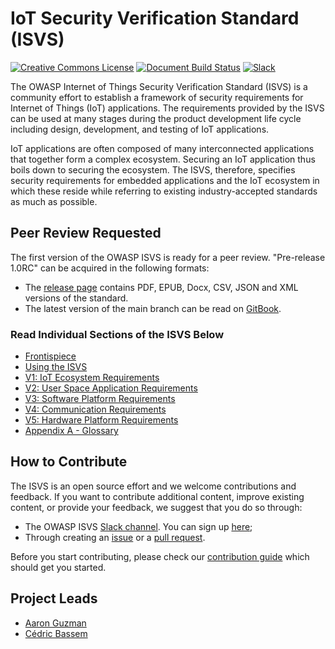 # IoT Security Verification Standard (ISVS)

[![Creative Commons License](https://licensebuttons.net/l/by-sa/4.0/88x31.png)](https://creativecommons.org/licenses/by-sa/4.0/ "CC BY-SA 4.0")
[![Document Build Status](https://github.com/OWASP/IoT-Security-Verification-Standard-ISVS/workflows/Document%20Build/badge.svg)](https://github.com/OWASP/IoT-Security-Verification-Standard-ISVS/actions?workflow%3A"Document+Build")
[![Slack](https://img.shields.io/badge/chat%20on-slack-46BC99.svg)](https://owasp.slack.com/messages/project-isvs)


The OWASP Internet of Things Security Verification Standard (ISVS) is a community effort to establish a framework of security requirements for Internet of Things (IoT) applications. The requirements provided by the ISVS can be used at many stages during the product development life cycle including design, development, and testing of IoT applications.

IoT applications are often composed of many interconnected applications that together form a complex ecosystem. Securing an IoT application thus boils down to securing the ecosystem. The ISVS, therefore, specifies security requirements for embedded applications and the IoT ecosystem in which these reside while referring to existing industry-accepted standards as much as possible.

## Peer Review Requested
The first version of the OWASP ISVS is ready for a peer review. "Pre-release 1.0RC" can be acquired in the following formats:

* The [release page](https://github.com/OWASP/IoT-Security-Verification-Standard-ISVS/releases) contains PDF, EPUB, Docx, CSV, JSON and XML versions of the standard.
* The latest version of the main branch can be read on [GitBook](https://owasp-isvs.gitbook.io/owasp-isvs-pr).

### Read Individual Sections of the ISVS Below
* [Frontispiece](https://github.com/OWASP/IoT-Security-Verification-Standard-ISVS/blob/master/en/0x01-Frontispiece.md)
* [Using the ISVS](https://github.com/OWASP/IoT-Security-Verification-Standard-ISVS/blob/master/en/Using_ISVS.md)
* [V1: IoT Ecosystem Requirements](https://github.com/OWASP/IoT-Security-Verification-Standard-ISVS/blob/master/en/V1-IoT_Ecosystem_Requirements.md)
* [V2: User Space Application Requirements](https://github.com/OWASP/IoT-Security-Verification-Standard-ISVS/blob/master/en/V2-User_Space_Application_Requirements.md)
* [V3: Software Platform Requirements](https://github.com/OWASP/IoT-Security-Verification-Standard-ISVS/blob/master/en/V3-Software_Platform_Requirements.md)
* [V4: Communication Requirements](https://github.com/OWASP/IoT-Security-Verification-Standard-ISVS/blob/master/en/V4-Communication_Requirements.md)
* [V5: Hardware Platform Requirements](https://github.com/OWASP/IoT-Security-Verification-Standard-ISVS/blob/master/en/V5-Hardware_Platform_Requirements.md)
* [Appendix A - Glossary](https://github.com/OWASP/IoT-Security-Verification-Standard-ISVS/blob/master/en/Appendix_A-Glossary.md)

## How to Contribute
The ISVS is an open source effort and we welcome contributions and feedback. If you want to contribute additional content, improve existing content, or provide your feedback, we suggest that you do so through:

* The OWASP ISVS [Slack channel](https://owasp.slack.com/messages/project-isvs/details/). You can sign up [here](https://owasp.slack.com/join/shared_invite/zt-g398htpy-AZ40HOM1WUOZguJKbblqkw#/);
* Through creating an [issue](https://github.com/OWASP/IoT-Security-Verification-Standard-ISVS/issues) or a [pull request](https://github.com/OWASP/IoT-Security-Verification-Standard-ISVS/pulls).

Before you start contributing, please check our [contribution guide](https://github.com/OWASP/IoT-Security-Verification-Standard-ISVS/blob/master/Contributing.md "Contribution Guide") which should get you started.

## Project Leads
* [Aaron Guzman](mailto:aaron.guzman@owasp.org)
* [Cédric Bassem](mailto:cedric.bassem@owasp.org)
